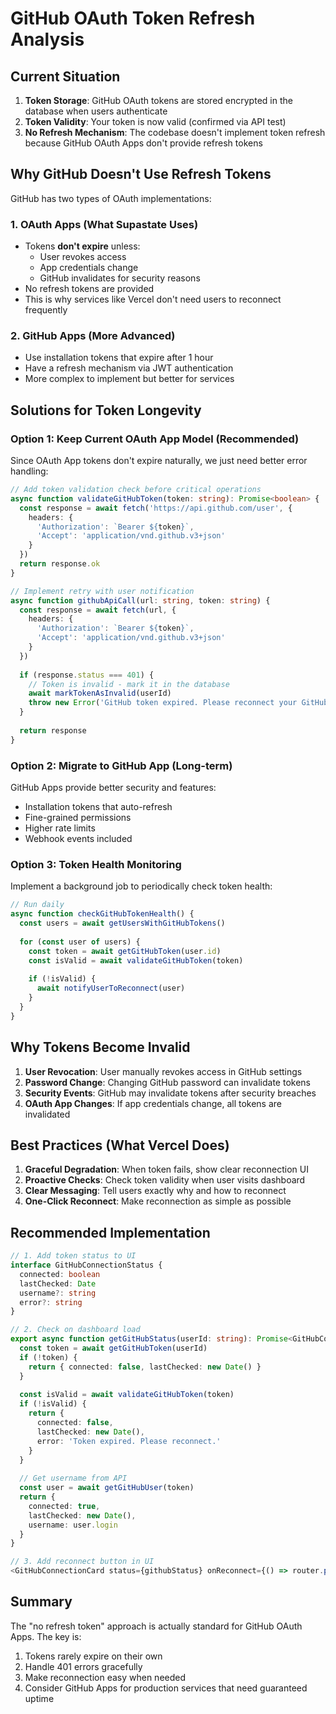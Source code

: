 # GitHub OAuth Token Refresh Analysis

## Current Situation

1. **Token Storage**: GitHub OAuth tokens are stored encrypted in the database when users authenticate
2. **Token Validity**: Your token is now valid (confirmed via API test)
3. **No Refresh Mechanism**: The codebase doesn't implement token refresh because GitHub OAuth Apps don't provide refresh tokens

## Why GitHub Doesn't Use Refresh Tokens

GitHub has two types of OAuth implementations:

### 1. OAuth Apps (What Supastate Uses)
- Tokens **don't expire** unless:
  - User revokes access
  - App credentials change
  - GitHub invalidates for security reasons
- No refresh tokens are provided
- This is why services like Vercel don't need users to reconnect frequently

### 2. GitHub Apps (More Advanced)
- Use installation tokens that expire after 1 hour
- Have a refresh mechanism via JWT authentication
- More complex to implement but better for services

## Solutions for Token Longevity

### Option 1: Keep Current OAuth App Model (Recommended)
Since OAuth App tokens don't expire naturally, we just need better error handling:

```typescript
// Add token validation check before critical operations
async function validateGitHubToken(token: string): Promise<boolean> {
  const response = await fetch('https://api.github.com/user', {
    headers: {
      'Authorization': `Bearer ${token}`,
      'Accept': 'application/vnd.github.v3+json'
    }
  })
  return response.ok
}

// Implement retry with user notification
async function githubApiCall(url: string, token: string) {
  const response = await fetch(url, {
    headers: {
      'Authorization': `Bearer ${token}`,
      'Accept': 'application/vnd.github.v3+json'
    }
  })
  
  if (response.status === 401) {
    // Token is invalid - mark it in the database
    await markTokenAsInvalid(userId)
    throw new Error('GitHub token expired. Please reconnect your GitHub account.')
  }
  
  return response
}
```

### Option 2: Migrate to GitHub App (Long-term)
GitHub Apps provide better security and features:
- Installation tokens that auto-refresh
- Fine-grained permissions
- Higher rate limits
- Webhook events included

### Option 3: Token Health Monitoring
Implement a background job to periodically check token health:

```typescript
// Run daily
async function checkGitHubTokenHealth() {
  const users = await getUsersWithGitHubTokens()
  
  for (const user of users) {
    const token = await getGitHubToken(user.id)
    const isValid = await validateGitHubToken(token)
    
    if (!isValid) {
      await notifyUserToReconnect(user)
    }
  }
}
```

## Why Tokens Become Invalid

1. **User Revocation**: User manually revokes access in GitHub settings
2. **Password Change**: Changing GitHub password can invalidate tokens
3. **Security Events**: GitHub may invalidate tokens after security breaches
4. **OAuth App Changes**: If app credentials change, all tokens are invalidated

## Best Practices (What Vercel Does)

1. **Graceful Degradation**: When token fails, show clear reconnection UI
2. **Proactive Checks**: Check token validity when user visits dashboard
3. **Clear Messaging**: Tell users exactly why and how to reconnect
4. **One-Click Reconnect**: Make reconnection as simple as possible

## Recommended Implementation

```typescript
// 1. Add token status to UI
interface GitHubConnectionStatus {
  connected: boolean
  lastChecked: Date
  username?: string
  error?: string
}

// 2. Check on dashboard load
export async function getGitHubStatus(userId: string): Promise<GitHubConnectionStatus> {
  const token = await getGitHubToken(userId)
  if (!token) {
    return { connected: false, lastChecked: new Date() }
  }
  
  const isValid = await validateGitHubToken(token)
  if (!isValid) {
    return { 
      connected: false, 
      lastChecked: new Date(),
      error: 'Token expired. Please reconnect.'
    }
  }
  
  // Get username from API
  const user = await getGitHubUser(token)
  return {
    connected: true,
    lastChecked: new Date(),
    username: user.login
  }
}

// 3. Add reconnect button in UI
<GitHubConnectionCard status={githubStatus} onReconnect={() => router.push('/auth/github')} />
```

## Summary

The "no refresh token" approach is actually standard for GitHub OAuth Apps. The key is:
1. Tokens rarely expire on their own
2. Handle 401 errors gracefully
3. Make reconnection easy when needed
4. Consider GitHub Apps for production services that need guaranteed uptime